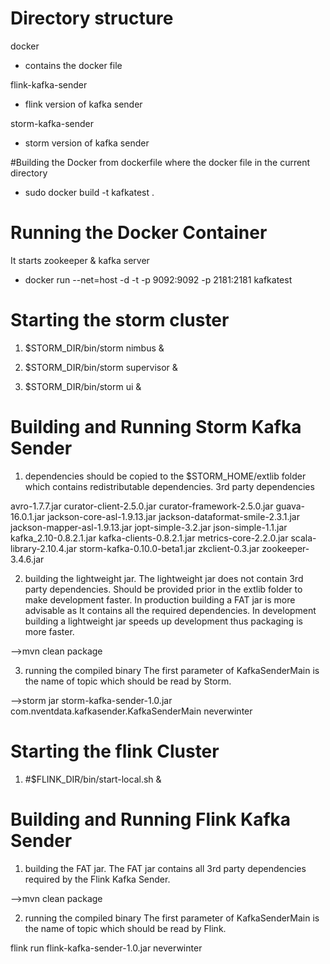# Directory structure
docker
 * contains the docker file 

flink-kafka-sender
  * flink version of kafka sender

storm-kafka-sender
  * storm version of kafka sender

#Building the Docker from dockerfile where the docker file in the current directory
* sudo docker build -t kafkatest .

# Running the Docker Container
It starts zookeeper & kafka server
* docker run --net=host -d -t -p 9092:9092 -p 2181:2181 kafkatest

# Starting the storm cluster

1. $STORM_DIR/bin/storm nimbus &

2. $STORM_DIR/bin/storm supervisor &

3. $STORM_DIR/bin/storm ui &

# Building and Running Storm Kafka Sender

1.  dependencies should be copied to the $STORM_HOME/extlib folder which contains redistributable dependencies.
3rd party dependencies

avro-1.7.7.jar
curator-client-2.5.0.jar
curator-framework-2.5.0.jar
guava-16.0.1.jar
jackson-core-asl-1.9.13.jar
jackson-dataformat-smile-2.3.1.jar
jackson-mapper-asl-1.9.13.jar
jopt-simple-3.2.jar
json-simple-1.1.jar
kafka_2.10-0.8.2.1.jar
kafka-clients-0.8.2.1.jar
metrics-core-2.2.0.jar
scala-library-2.10.4.jar
storm-kafka-0.10.0-beta1.jar
zkclient-0.3.jar
zookeeper-3.4.6.jar

2.  building the lightweight jar. The lightweight jar does not contain 3rd party dependencies. Should be provided prior in the extlib folder to make development faster. In production building a FAT jar is more advisable as It contains all the required dependencies. In development building a lightweight jar speeds up development thus packaging is more faster.

-->mvn clean package

3. running the compiled binary
The first parameter of KafkaSenderMain is the name of topic which should be read by Storm.

-->storm jar storm-kafka-sender-1.0.jar com.nventdata.kafkasender.KafkaSenderMain neverwinter

# Starting the flink Cluster

1. #$FLINK_DIR/bin/start-local.sh &

# Building and Running Flink Kafka Sender

1.  building the FAT jar. The FAT jar contains all 3rd party dependencies required by the Flink Kafka Sender.

-->mvn clean package

2. running the compiled binary
The first parameter of KafkaSenderMain is the name of topic which should be read by Flink.

flink run flink-kafka-sender-1.0.jar neverwinter

